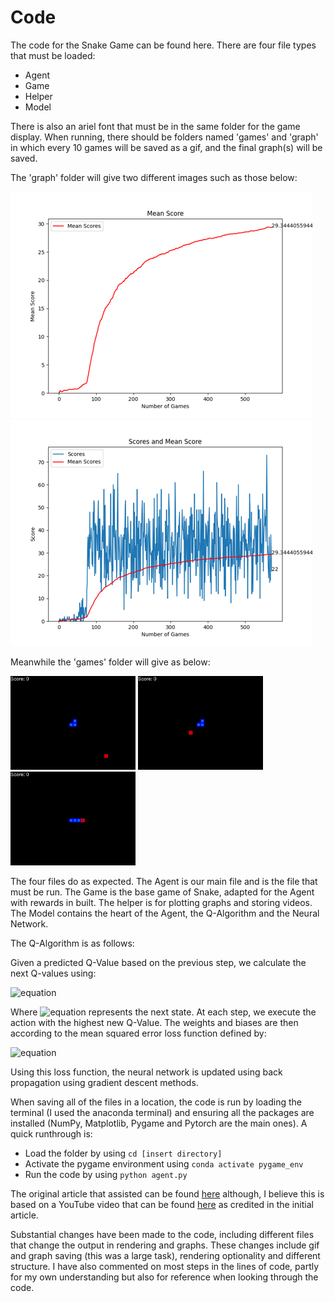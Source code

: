 # Code
The code for the Snake Game can be found here.
There are four file types that must be loaded:
  - Agent
  - Game
  - Helper
  - Model
    
There is also an ariel font that must be in the same folder for the game display.
When running, there should be folders named 'games' and 'graph' in which every 10 games will be saved as a gif, and the final graph(s) will be saved.

The 'graph' folder will give two different images such as those below:

![alt text](Example/mean_scores_plot.png) ![alt text](Example/scores_plot.png)

Meanwhile the 'games' folder will give as below:

<img src="Example/10.gif" alt="alt text" width="200"> <img src="Example/50.gif" alt="alt text" width="200"> <img src="Example/140.gif" alt="alt text" width="200">

The four files do as expected. The Agent is our main file and is the file that must be run. The Game is the base game of Snake, adapted for the Agent with rewards in built. The helper is for plotting graphs and storing videos. The Model contains the heart of the Agent, the Q-Algorithm and the Neural Network.

The Q-Algorithm is as follows:

  Given a predicted Q-Value based on the previous step, we calculate the next Q-values using:
  
  ![equation](https://latex.codecogs.com/svg.image?%20Q_%7Bnew%7D=r&plus;%5Cgamma%5Ccdot%20Q_%7B%5Ctext%7Bpred%7D%7D(S'))
  
  Where ![equation](https://latex.codecogs.com/svg.image?S') represents the next state. At each step, we execute the action with the highest new Q-Value. 
  The weights and biases are then according to the mean squared error loss function defined by:
  
  ![equation](https://latex.codecogs.com/svg.image?%5Cmathcal%7BL%7D=(Q_%7B%5Ctext%7Bnew%7D%7D-Q_%7B%5Ctext%7Bpred%7D%7D)%5E2)
  
  Using this loss function, the neural network is updated using back propagation using gradient descent methods.

When saving all of the files in a location, the code is run by loading the terminal (I used the anaconda terminal) and ensuring all the packages are installed (NumPy, Matplotlib, Pygame and Pytorch are the main ones). A quick runthrough is:
  - Load the folder by using `cd [insert directory]`
  - Activate the pygame environment using `conda activate pygame_env`
  - Run the code by using `python agent.py`


The original article that assisted can be found [here](https://medium.com/@nancy.q.zhou/teaching-an-ai-to-play-the-snake-game-using-reinforcement-learning-6d2a6e8f3b1c) although, I believe this is based on a YouTube video that can be found [here](https://www.youtube.com/watch?v=L8ypSXwyBds&t=1010s) as credited in the initial article.

Substantial changes have been made to the code, including different files that change the output in rendering and graphs. These changes include gif and graph saving (this was a large task), rendering optionality and different structure. I have also commented on most steps in the lines of code, partly for my own understanding but also for reference when looking through the code.
